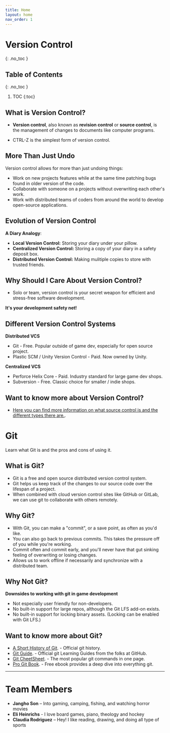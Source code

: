 ```yaml
---
title: Home
layout: home
nav_order: 1
---
```


<!-- prettier-ignore-start -->
# **Version Control**
{: .no_toc }

## Table of Contents
{: .no_toc }

1. TOC
{:toc}

<!-- prettier-ignore-end -->

## What is Version Control?

- **Version control**, also known as **revision control** or **source control**, is the management of changes to documents like computer programs.

- CTRL-Z is the simplest form of version control.

## More Than Just Undo

Version control allows for more than just undoing things:
- Work on new projects features while at the same time patching bugs found in older version of the code.
- Collaborate with someone on a projects without overwriting each other's work.
- Work with distributed teams of coders from around the world to develop open-source applications.

## Evolution of Version Control

**A Diary Analogy**:

- **Local Version Control:** Storing your diary under your pillow.
- **Centralized Version Control:** Storing a copy of your diary in a safety deposit box.
- **Distributed Version Control:** Making mulitiple copies to store with trusted friends.

## Why Should I Care About Version Control?
- Solo or team, version control is your secret weapon for efficient and stress-free software development.

**It's your development safety net!**

## Different Version Control Systems

**Distributed VCS**
- Git - Free. Popular outside of game dev, especially for open source project.
- Plastic SCM / Unity Version Control - Paid. Now owned by Unity.

**Centralized VCS**
- Perforce Helix Core - Paid. Industry standard for large game dev shops.
- Subversion - Free. Classic choice for smaller / indie shops.

## Want to know more about Version Control?

- [Here you can find more information on what source control is and the different types there are.](https://git-scm.com/book/ms/v2/Getting-Started-About-Version-Control).



# Git

Learn what Git is and the pros and cons of using it. 

## What is Git?

- Git is a free and open source distributed version control system.
- Git helps us keep track of the changes to our source code over the lifespan of a project.
- When combined with cloud version control sites like GitHub or GitLab, we can use git to collaborate with others remotely.

## Why Git?

- With Git, you can make a "commit", or a save point, as often as you'd like.
- You can also go back to previous commits. This takes the pressure off of you while you're working.
- Commit often and commit early, and you'll never have that gut sinking feeling of overwriting or losing changes.
- Allows us to work offline if necessarily and synchronize with a distributed team.

## Why Not Git?

**Downsides to working with git in game development**
- Not especially user friendly for non-developers.
- No built-in support for large repos, although the Git LFS add-on exists.
- No built-in support for locking binary assets. (Locking can be enabled with Git LFS.)

## Want to know more about Git?

- [A Short History of Git](https://git-scm.com/book/ms/v2/Getting-Started-A-Short-History-of-Git). - Official git history.
- [Git Guide](https://github.com/git-guides). - Official git Learning Guides from the folks at GitHub.
- [Git CheetSheet](https://training.github.com/downloads/github-git-cheat-sheet/). - The most popular git commands in one page.
- [Pro Git Book](https://git-scm.com/book/en/v2). - Free ebook provides a deep dive into everything git.


---

# Team Members

- **Jangho Son** – Into gaming, camping, fishing, and watching horror movies
- **Eli Heinrichs** - I love board games, piano, theology and hockey
- **Claudia Rodriguez** – Hey! I like reading, drawing, and doing all type of sports
